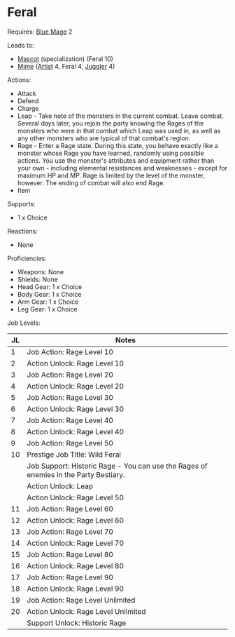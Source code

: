 # Feral

Requires: [Blue Mage](/Jobs/JobDetails/BlueMage.md) 2

Leads to:

- [Mascot](/Jobs/JobDetails/Mascot.md) (specialization) (Feral 10)
- [Mime](/Jobs/JobDetails/Mime.md) ([Artist](/Jobs/JobDetails/Artist.md) 4, Feral 4, [Juggler](/Jobs/JobDetails/Juggler.md) 4)

Actions:

- Attack
- Defend
- Charge
- Leap - Take note of the monsters in the current combat. Leave combat. Several days later, you rejoin the party knowing the Rages of the monsters who were in that combat which Leap was used in, as well as any other monsters who are typical of that combat's region.
- Rage - Enter a Rage state. During this state, you behave exactly like a monster whose Rage you have learned, randomly using possible actions. You use the monster's attributes and equipment rather than your own - including elemental resistances and weaknesses - except for maximum HP and MP. Rage is limited by the level of the monster, however. The ending of combat will also end Rage.
- Item

Supports:

- 1 x Choice

Reactions:

- None

Proficiencies:

- Weapons: None
- Shields: None
- Head Gear: 1 x Choice
- Body Gear: 1 x Choice
- Arm Gear: 1 x Choice
- Leg Gear: 1 x Choice

Job Levels:

| JL | Notes |
| --- | --- |
| 1 | Job Action: Rage Level 10
| 2 | Action Unlock: Rage Level 10
| 3 | Job Action: Rage Level 20
| 4 | Action Unlock: Rage Level 20
| 5 | Job Action: Rage Level 30
| 6 | Action Unlock: Rage Level 30
| 7 | Job Action: Rage Level 40
| 8 | Action Unlock: Rage Level 40
| 9 | Job Action: Rage Level 50
| 10 | Prestige Job Title: Wild Feral
|    | Job Support: Historic Rage - You can use the Rages of enemies in the Party Bestiary.
|    | Action Unlock: Leap
|    | Action Unlock: Rage Level 50
| 11 | Job Action: Rage Level 60
| 12 | Action Unlock: Rage Level 60
| 13 | Job Action: Rage Level 70
| 14 | Action Unlock: Rage Level 70
| 15 | Job Action: Rage Level 80
| 16 | Action Unlock: Rage Level 80
| 17 | Job Action: Rage Level 90
| 18 | Action Unlock: Rage Level 90
| 19 | Job Action: Rage Level Unlimited
| 20 | Action Unlock: Rage Level Unlimited
|    | Support Unlock: Historic Rage
